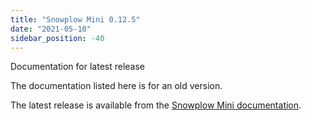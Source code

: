 ```yaml
---
title: "Snowplow Mini 0.12.5"
date: "2021-05-10"
sidebar_position: -40
---
```


Documentation for latest release

The documentation listed here is for an old version.

The latest release is available from the [Snowplow Mini documentation](/docs/pipeline-components-and-applications/snowplow-mini/index.md).
